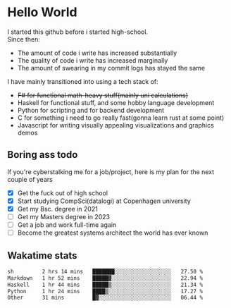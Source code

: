 # Hello World

I started this github before i started high-school.  
Since then:
- The amount of code i write has increased substantially
- The quality of code i write has increased marginally
- The amount of swearing in my commit logs has stayed the same

I have mainly transitioned into using a tech stack of:
- ~~F# for functional math-heavy stuff(mainly uni calculations)~~
- Haskell for functional stuff, and some hobby language development
- Python for scripting and for backend development
- C for something i need to go really fast(gonna learn rust at some point)
- Javascript for writing visually appealing visualizations and graphics demos

## Boring ass todo
If you're cyberstalking me for a job/project, here is my plan for the next couple of years
- [x] Get the fuck out of high school
- [x] Start studying CompSci(datalogi) at Copenhagen university
- [x] Get my Bsc. degree in 2021
- [ ] Get my Masters degree in 2023
- [ ] Get a job and work full-time again
- [ ] Become the greatest systems architect the world has ever known

## Wakatime stats
<!--START_SECTION:waka-->

```txt
sh         2 hrs 14 mins   ███████░░░░░░░░░░░░░░░░░░   27.50 %
Markdown   1 hr 52 mins    █████▓░░░░░░░░░░░░░░░░░░░   22.94 %
Haskell    1 hr 44 mins    █████▒░░░░░░░░░░░░░░░░░░░   21.34 %
Python     1 hr 24 mins    ████▒░░░░░░░░░░░░░░░░░░░░   17.27 %
Other      31 mins         █▓░░░░░░░░░░░░░░░░░░░░░░░   06.44 %
```

<!--END_SECTION:waka-->
